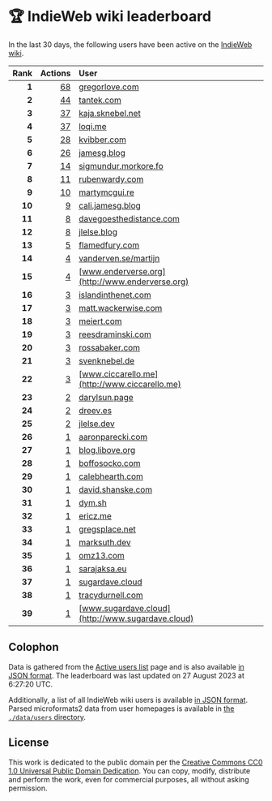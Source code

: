 # 🏆 IndieWeb wiki leaderboard

In the last 30 days, the following users have been active on the [IndieWeb wiki](https://indieweb.org).

| Rank | Actions | User |
|-----:|--------:|:-----|
| **1** | [68](https://indieweb.org/Special:Contributions/Gregorlove.com) | [gregorlove.com](http://gregorlove.com) |
| **2** | [44](https://indieweb.org/Special:Contributions/Tantek.com) | [tantek.com](http://tantek.com) |
| **3** | [37](https://indieweb.org/Special:Contributions/Kaja.sknebel.net) | [kaja.sknebel.net](http://kaja.sknebel.net) |
| **4** | [37](https://indieweb.org/Special:Contributions/Loqi.me) | [loqi.me](http://loqi.me) |
| **5** | [28](https://indieweb.org/Special:Contributions/Kvibber.com) | [kvibber.com](http://kvibber.com) |
| **6** | [26](https://indieweb.org/Special:Contributions/Jamesg.blog) | [jamesg.blog](http://jamesg.blog) |
| **7** | [14](https://indieweb.org/Special:Contributions/Sigmundur.morkore.fo) | [sigmundur.morkore.fo](http://sigmundur.morkore.fo) |
| **8** | [11](https://indieweb.org/Special:Contributions/Rubenwardy.com) | [rubenwardy.com](http://rubenwardy.com) |
| **9** | [10](https://indieweb.org/Special:Contributions/Martymcgui.re) | [martymcgui.re](http://martymcgui.re) |
| **10** | [9](https://indieweb.org/Special:Contributions/Cali.jamesg.blog) | [cali.jamesg.blog](http://cali.jamesg.blog) |
| **11** | [8](https://indieweb.org/Special:Contributions/Davegoesthedistance.com) | [davegoesthedistance.com](http://davegoesthedistance.com) |
| **12** | [8](https://indieweb.org/Special:Contributions/Jlelse.blog) | [jlelse.blog](http://jlelse.blog) |
| **13** | [5](https://indieweb.org/Special:Contributions/Flamedfury.com) | [flamedfury.com](http://flamedfury.com) |
| **14** | [4](https://indieweb.org/Special:Contributions/Vanderven.se_martijn) | [vanderven.se/martijn](http://vanderven.se/martijn) |
| **15** | [4](https://indieweb.org/Special:Contributions/Www.enderverse.org) | [www.enderverse.org](http://www.enderverse.org) |
| **16** | [3](https://indieweb.org/Special:Contributions/Islandinthenet.com) | [islandinthenet.com](http://islandinthenet.com) |
| **17** | [3](https://indieweb.org/Special:Contributions/Matt.wackerwise.com) | [matt.wackerwise.com](http://matt.wackerwise.com) |
| **18** | [3](https://indieweb.org/Special:Contributions/Meiert.com) | [meiert.com](http://meiert.com) |
| **19** | [3](https://indieweb.org/Special:Contributions/Reesdraminski.com) | [reesdraminski.com](http://reesdraminski.com) |
| **20** | [3](https://indieweb.org/Special:Contributions/Rossabaker.com) | [rossabaker.com](http://rossabaker.com) |
| **21** | [3](https://indieweb.org/Special:Contributions/Svenknebel.de) | [svenknebel.de](http://svenknebel.de) |
| **22** | [3](https://indieweb.org/Special:Contributions/Www.ciccarello.me) | [www.ciccarello.me](http://www.ciccarello.me) |
| **23** | [2](https://indieweb.org/Special:Contributions/Darylsun.page) | [darylsun.page](http://darylsun.page) |
| **24** | [2](https://indieweb.org/Special:Contributions/Dreev.es) | [dreev.es](http://dreev.es) |
| **25** | [2](https://indieweb.org/Special:Contributions/Jlelse.dev) | [jlelse.dev](http://jlelse.dev) |
| **26** | [1](https://indieweb.org/Special:Contributions/Aaronparecki.com) | [aaronparecki.com](http://aaronparecki.com) |
| **27** | [1](https://indieweb.org/Special:Contributions/Blog.libove.org) | [blog.libove.org](http://blog.libove.org) |
| **28** | [1](https://indieweb.org/Special:Contributions/Boffosocko.com) | [boffosocko.com](http://boffosocko.com) |
| **29** | [1](https://indieweb.org/Special:Contributions/Calebhearth.com) | [calebhearth.com](http://calebhearth.com) |
| **30** | [1](https://indieweb.org/Special:Contributions/David.shanske.com) | [david.shanske.com](http://david.shanske.com) |
| **31** | [1](https://indieweb.org/Special:Contributions/Dym.sh) | [dym.sh](http://dym.sh) |
| **32** | [1](https://indieweb.org/Special:Contributions/Ericz.me) | [ericz.me](http://ericz.me) |
| **33** | [1](https://indieweb.org/Special:Contributions/Gregsplace.net) | [gregsplace.net](http://gregsplace.net) |
| **34** | [1](https://indieweb.org/Special:Contributions/Marksuth.dev) | [marksuth.dev](http://marksuth.dev) |
| **35** | [1](https://indieweb.org/Special:Contributions/Omz13.com) | [omz13.com](http://omz13.com) |
| **36** | [1](https://indieweb.org/Special:Contributions/Sarajaksa.eu) | [sarajaksa.eu](http://sarajaksa.eu) |
| **37** | [1](https://indieweb.org/Special:Contributions/Sugardave.cloud) | [sugardave.cloud](http://sugardave.cloud) |
| **38** | [1](https://indieweb.org/Special:Contributions/Tracydurnell.com) | [tracydurnell.com](http://tracydurnell.com) |
| **39** | [1](https://indieweb.org/Special:Contributions/Www.sugardave.cloud) | [www.sugardave.cloud](http://www.sugardave.cloud) |


## Colophon

Data is gathered from the [Active users list](https://indieweb.org/Special:ActiveUsers) page and is also available [in JSON format](https://github.com/jgarber623/indieweb-wiki-leaderboard/blob/main/data/leaderboard.json). The leaderboard was last updated on 27 August 2023 at 6:27:20 UTC.

Additionally, a list of all IndieWeb wiki users is available [in JSON format](https://github.com/jgarber623/indieweb-wiki-leaderboard/blob/main/data/users.json). Parsed microformats2 data from user homepages is available in [the `./data/users` directory](https://github.com/jgarber623/indieweb-wiki-leaderboard/blob/main/data/users).

## License

This work is dedicated to the public domain per the [Creative Commons CC0 1.0 Universal Public Domain Dedication](https://creativecommons.org/publicdomain/zero/1.0/). You can copy, modify, distribute and perform the work, even for commercial purposes, all without asking permission.
